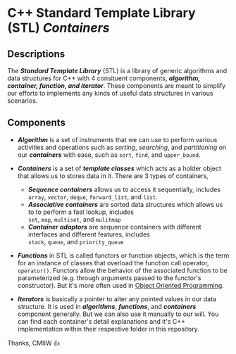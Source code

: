 # C++ Standard Template Library (STL) ***Containers***

## Descriptions
The ***Standard Template Library*** (STL) is a library of generic algorithms and data structures for C++ with 4 consituent components, ***algorithm, container, function, and iterator***. These components are meant to simplify our efforts to implements any kinds of useful data structures in various scenarios.

## Components

- ***Algorithm*** is a set of instruments that we can use to perform various activities and operations such as *sorting*, *searching*, and *partitioning* on our ***containers*** with ease, such as `sort`, `find`, and `upper_bound`.

- ***Containers*** is a set of ***template classes*** which acts as a holder object that allows us to stores data in it. There are 3 types of containers,  
    - ***Sequence containers*** allows us to access it sequentially, includes  
`array`, `vector`, `deque`, `forward_list`, and `list`.  
    - ***Associative containers*** are sorted data structures which allows us to to perform a fast lookup, includes  
`set`, `map`, `multiset`, and `mulitmap`  
    - ***Container adaptors*** are sequence containers with different interfaces and different features, includes  
`stack`, `queue`, and `priority_queue`  

- ***Functions*** in STL is called functors or function objects, which is the term for an instance of classes that overload the function call operator, `operator()`. Functors allow the behavior of the associated function to be parameterized (e.g. through arguments passed to the functor's constructor). But it's more often used in [Object Oriented Programming]().

- ***Iterators*** is basically a pointer to alter any pointed values in our data structure. It is used in ***algorithms***, ***functions***, and ***containers*** component generally. But we can also use it manually to our will. You can find each container's detail explanations and it's C++ implementation within their respective folder in this repository.

Thanks, CMIIW :thumbsup: